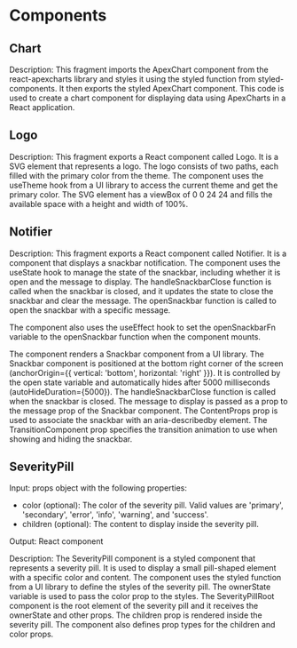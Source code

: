 # Components

## Chart

Description: This fragment imports the ApexChart component from the react-apexcharts library and styles it using the styled function from styled-components. It then exports the styled ApexChart component. This code is used to create a chart component for displaying data using ApexCharts in a React application.

## Logo

Description: This fragment exports a React component called Logo. It is a SVG element that represents a logo. The logo consists of two paths, each filled with the primary color from the theme. The component uses the useTheme hook from a UI library to access the current theme and get the primary color. The SVG element has a viewBox of 0 0 24 24 and fills the available space with a height and width of 100%.

## Notifier

Description: This fragment exports a React component called Notifier. It is a component that displays a snackbar notification. The component uses the useState hook to manage the state of the snackbar, including whether it is open and the message to display. The handleSnackbarClose function is called when the snackbar is closed, and it updates the state to close the snackbar and clear the message. The openSnackbar function is called to open the snackbar with a specific message. 

The component also uses the useEffect hook to set the openSnackbarFn variable to the openSnackbar function when the component mounts.

The component renders a Snackbar component from a UI library. The Snackbar component is positioned at the bottom right corner of the screen (anchorOrigin={{ vertical: 'bottom', horizontal: 'right' }}). It is controlled by the open state variable and automatically hides after 5000 milliseconds (autoHideDuration={5000}). The handleSnackbarClose function is called when the snackbar is closed. The message to display is passed as a prop to the message prop of the Snackbar component. The ContentProps prop is used to associate the snackbar with an aria-describedby element. The TransitionComponent prop specifies the transition animation to use when showing and hiding the snackbar.

## SeverityPill

Input: props object with the following properties:
- color (optional): The color of the severity pill. Valid values are 'primary', 'secondary', 'error', 'info', 'warning', and 'success'.
- children (optional): The content to display inside the severity pill.

Output: React component

Description: The SeverityPill component is a styled component that represents a severity pill. It is used to display a small pill-shaped element with a specific color and content. The component uses the styled function from a UI library to define the styles of the severity pill. The ownerState variable is used to pass the color prop to the styles. The SeverityPillRoot component is the root element of the severity pill and it receives the ownerState and other props. The children prop is rendered inside the severity pill. The component also defines prop types for the children and color props.